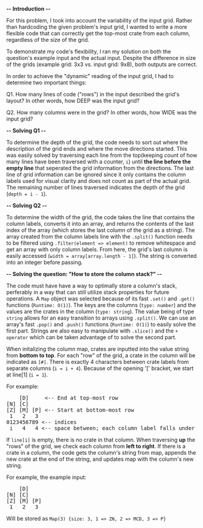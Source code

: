 **-- Introduction --**

For this problem, I took into account the variability of the input grid. Rather than hardcoding the given problem's input grid, I wanted to write a more flexible code that can correctly get the top-most crate from each column, regardless of the size of the grid.

To demonstrate my code's flexibility, I ran my solution on both the question's example input and the actual input. Despite the difference in size of the grids (example grid: 3x3 vs. input grid: 9x8), both outputs are correct.

In order to achieve the "dynamic" reading of the input grid, I had to determine two important things:

Q1. How many lines of code ("rows") in the input described the grid's layout? In other words, how DEEP was the input grid?

Q2. How many columns were in the grid? In other words, how WIDE was the input grid?


**-- Solving Q1 --**

To determine the depth of the grid, the code needs to sort out where the description of the grid ends and where the move directions started. This was easily solved by traversing each line from the top(keeping count of how many lines have been traversed with a counter, `i`) until **the line before the empty line** that seperated the grid information from the directions. The last line of grid information can be ignored since it only contains the column labels used for visual clarity and does not count as part of the actual grid. The remaining number of lines traversed indicates the depth of the grid (`depth = i - 1`).


**-- Solving Q2 --**

To determine the width of the grid, the code takes the line that contains the column labels, converts it into an array, and returns the contents of the last index of the array (which stores the last column of the grid as a string). The array created from the column labels line with the `.split()` function needs to be filtered using `.filter(element => element)` to remove whitespace and get an array with only column labels. From here, the grid's last column is easily accessed (`width = array[array.length - 1]`). The string is converted into an integer before passing.


**-- Solving the question: "How to store the column stack?" --**

The code must have have a way to optimally store a column's stack, perferably in a way that can still utilize stack properties for future operations. A `Map` object was selected because of its fast `.set()` and `.get()` functions (`Runtime: O(1)`). The keys are the columns (`type: number`) and the values are the crates in the column (`type: string`). The value being of type `string` allows for an easy transition to arrays using `.split()`. We can use an array's fast `.pop()` and `.push()` functions (`Runtime: O(1)`) to easily solve the first part. Strings are also easy to manipulate with `.slice()` and the `+ operator` which can be taken advantage of to solve the second part.

When initalizing the column map, crates are inputted into the value string from **bottom to top**. For each "row" of the grid, a crate in the column will be indicated as `[#]`. There is exactly 4 characters between crate labels from separate columns (`i = i + 4`). Because of the opening '[' bracket, we start at line[1] (`i = 1`).

For example:
<pre>
    [D]     <-- End at top-most row
[N] [C]    
[Z] [M] [P] <-- Start at bottom-most row
 1   2   3 
0123456789 <-- indices
 i   4   4 <-- space between; each column label falls under indexes: 1, 5 (1 + 4), 9 (5 + 4), ...
</pre>

 If `line[i]` is empty, there is no crate in that column. When traversing **up** the "rows" of the grid, we check each column from **left to right**. If there is a crate in a column, the code gets the column's string from map, appends the new crate at the end of the string, and updates map with the column's new string.

For example, the example input:
<pre>
    [D]    
[N] [C]    
[Z] [M] [P]
 1   2   3 
</pre>

Will be stored as `Map(3) {size: 3, 1 => ZN, 2 => MCD, 3 => P}`